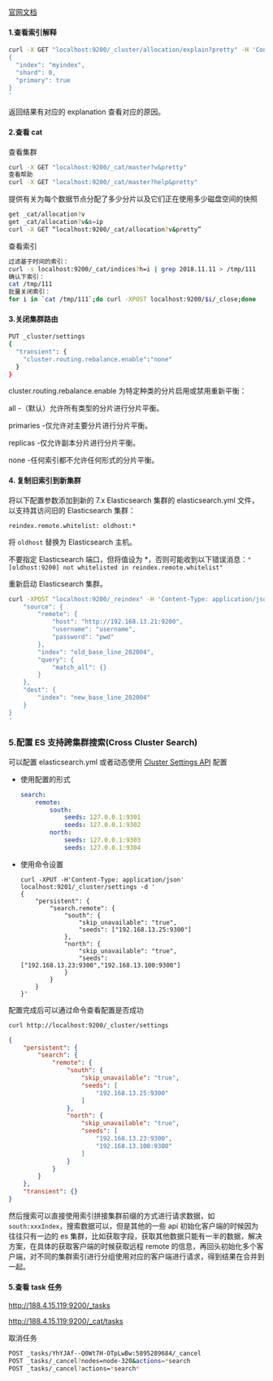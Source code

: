 [官网文档](https://www.elastic.co/guide/en/elasticsearch/reference/5.5/cluster-allocation-explain.html)

#### 1.查看索引解释

```sh
curl -X GET "localhost:9200/_cluster/allocation/explain?pretty" -H 'Content-Type: application/json' -d'
{
  "index": "myindex",
  "shard": 0,
  "primary": true
}
'

```

返回结果有对应的 explanation 查看对应的原因。

#### 2.查看 cat

查看集群

```sh
curl -X GET "localhost:9200/_cat/master?v&pretty"
查看帮助
curl -X GET "localhost:9200/_cat/master?help&pretty"

```


 提供有关为每个数据节点分配了多少分片以及它们正在使用多少磁盘空间的快照

   ```sh
get _cat/allocation?v
get _cat/allocation?v&s=ip
curl -X GET “localhost:9200/_cat/allocation?v&pretty”
   ```

 查看索引

```sh
过滤基于时间的索引：
curl -s localhost:9200/_cat/indices?h=i | grep 2018.11.11 > /tmp/111
确认下索引：
cat /tmp/111
批量关闭索引：
for i in `cat /tmp/111`;do curl -XPOST localhost:9200/$i/_close;done
```



#### 3.关闭集群路由

```sh
PUT _cluster/settings
{
  "transient": {
    "cluster.routing.rebalance.enable":"none"
  }
}
```

cluster.routing.rebalance.enable
为特定种类的分片启用或禁用重新平衡：

all -（默认）允许所有类型的分片进行分片平衡。

primaries -仅允许对主要分片进行分片平衡。

replicas -仅允许副本分片进行分片平衡。

none -任何索引都不允许任何形式的分片平衡。



#### 4. 复制旧索引到新集群

将以下配置参数添加到新的 7.x Elasticsearch 集群的 elasticsearch.yml 文件，以支持其访问旧的 Elasticsearch 集群：

```
reindex.remote.whitelist: oldhost:*
```

将 `oldhost` 替换为 Elasticsearch 主机。

不要指定 Elasticsearch 端口，但将值设为 *，否则可能收到以下错误消息：`"[oldhost:9200] not whitelisted in reindex.remote.whitelist"`

重新启动 Elasticsearch 集群。

```sh
curl -XPOST "localhost:9200/_reindex" -H 'Content-Type: application/json' -d '{
    "source": {
        "remote": {
            "host": "http://192.168.13.21:9200",
            "username": "username",
            "password": "pwd"
        },
        "index": "old_base_line_202004",
        "query": {
            "match_all": {}
        }
    },
    "dest": {
        "index": "new_base_line_202004"
    }
}
'
```



### 5.配置 ES 支持跨集群搜索(Cross Cluster Search)

可以配置 elasticsearch.yml 或者动态使用 [Cluster Settings API](https://www.elastic.co/guide/en/elasticsearch/reference/6.0/cluster-update-settings.html) 配置

- 使用配置的形式

  ```yml
  search:
      remote:
          south:
              seeds: 127.0.0.1:9301
              seeds: 127.0.0.1:9302
          north:
              seeds: 127.0.0.1:9303
              seeds: 127.0.0.1:9304
  ```

- 使用命令设置

  ```shell
  curl -XPUT -H'Content-Type: application/json' localhost:9201/_cluster/settings -d '
  {
      "persistent": {
          "search.remote": {
              "south": {
                  "skip_unavailable": "true",
                  "seeds": ["192.168.13.25:9300"]
              },
              "north": {
                  "skip_unavailable": "true",
                  "seeds": ["192.168.13.23:9300","192.168.13.100:9300"]
              }
          }
      }
  }'
  ```



配置完成后可以通过命令查看配置是否成功

```sh
curl http://localhost:9200/_cluster/settings
```

```json
{
    "persistent": {
        "search": {
            "remote": {
                "south": {
                    "skip_unavailable": "true",
                    "seeds": [
                        "192.168.13.25:9300"
                    ]
                },
                "north": {
                    "skip_unavailable": "true",
                    "seeds": [
                        "192.168.13.23:9300",
                        "192.168.13.100:9300"
                    ]
                }
            }
        }
    },
    "transient": {}
}
```

然后搜索可以直接使用索引拼接集群前缀的方式进行请求数据，如`south:xxxIndex`，搜索数据可以，但是其他的一些 api 初始化客户端的时候因为往往只有一边的 es 集群，比如获取字段，获取其他数据只能有一半的数据，解决方案，在具体的获取客户端的时候获取远程 remote 的信息，再回头初始化多个客户端，对不同的集群索引进行分组使用对应的客户端进行请求，得到结果在合并到一起。

#### 5.查看 task 任务

http://188.4.15.119:9200/_tasks

http://188.4.15.119:9200/_cat/tasks

取消任务

```sh
POST _tasks/YhYJAf--Q0Wt7H-OTpLwBw:5895289684/_cancel
POST _tasks/_cancel?nodes=node-320&actions=*search
POST _tasks/_cancel?actions=*search*
```


